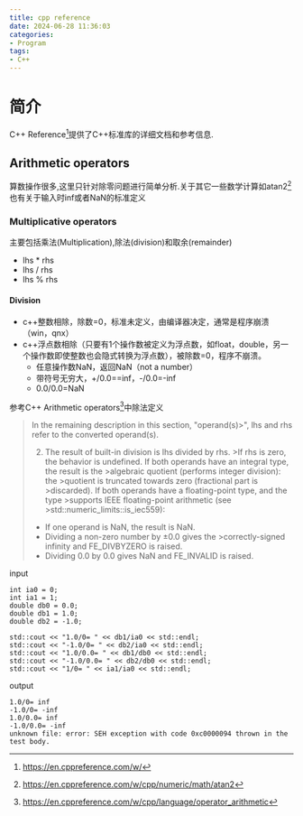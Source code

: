 ```yaml
---
title: cpp reference
date: 2024-06-28 11:36:03
categories:
- Program
tags:
- C++
---
```



# 简介
C++ Reference[^1]提供了C++标准库的详细文档和参考信息.

## Arithmetic operators
算数操作很多,这里只针对除零问题进行简单分析.关于其它一些数学计算如atan2[^3]也有关于输入时inf或者NaN的标准定义

### Multiplicative operators
主要包括乘法(Multiplication),除法(division)和取余(remainder)
- lhs * rhs
- lhs / rhs
- lhs % rhs

#### Division

- c++整数相除，除数=0，标准未定义，由编译器决定，通常是程序崩溃（win，qnx）
- c++浮点数相除（只要有1个操作数被定义为浮点数，如float，double，另一个操作数即使整数也会隐式转换为浮点数），被除数=0，程序不崩溃。
  - 任意操作数NaN，返回NaN（not a number）
  - 带符号无穷大，+/0.0==inf，-/0.0=-inf
  - 0.0/0.0=NaN

参考C++  Arithmetic operators[^2]中除法定义

>In the remaining description in this section, "operand(s)>", lhs and rhs refer to the converted operand(s).
>
>2) The result of built-in division is lhs divided by rhs. >If rhs is zero, the behavior is undefined.
>If both operands have an integral type, the result is the >algebraic quotient (performs integer division): the >quotient is truncated towards zero (fractional part is >discarded).
>If both operands have a floating-point type, and the type >supports IEEE floating-point arithmetic (see >std::numeric_limits::is_iec559):
>- If one operand is NaN, the result is NaN.
>- Dividing a non-zero number by ±0.0 gives the >correctly-signed infinity and FE_DIVBYZERO is raised.
>- Dividing 0.0 by 0.0 gives NaN and FE_INVALID is raised.


input
```
int ia0 = 0;
int ia1 = 1;
double db0 = 0.0;
double db1 = 1.0;
double db2 = -1.0;

std::cout << "1.0/0= " << db1/ia0 << std::endl;
std::cout << "-1.0/0= " << db2/ia0 << std::endl;
std::cout << "1.0/0.0= " << db1/db0 << std::endl;
std::cout << "-1.0/0.0= " << db2/db0 << std::endl;
std::cout << "1/0= " << ia1/ia0 << std::endl;
```
output
```
1.0/0= inf
-1.0/0= -inf
1.0/0.0= inf
-1.0/0.0= -inf
unknown file: error: SEH exception with code 0xc0000094 thrown in the test body.
```

[^1]: https://en.cppreference.com/w/
[^2]: https://en.cppreference.com/w/cpp/language/operator_arithmetic
[^3]: https://en.cppreference.com/w/cpp/numeric/math/atan2